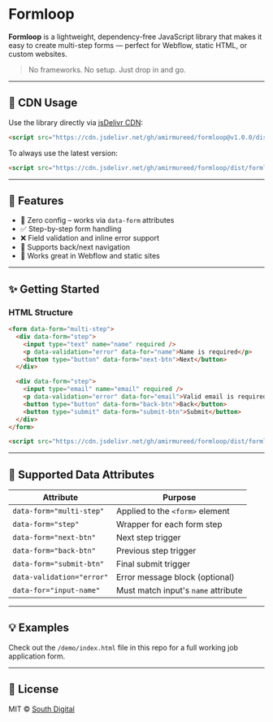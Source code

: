 # Formloop

**Formloop** is a lightweight, dependency-free JavaScript library that makes it easy to create multi-step forms — perfect for Webflow, static HTML, or custom websites.

> No frameworks. No setup. Just drop in and go.

---

## 🔗 CDN Usage

Use the library directly via [jsDelivr CDN](https://www.jsdelivr.com/):

```html
<script src="https://cdn.jsdelivr.net/gh/amirmureed/formloop@v1.0.0/dist/formloop.min.js"></script>
```

To always use the latest version:

```html
<script src="https://cdn.jsdelivr.net/gh/amirmureed/formloop/dist/formloop.min.js"></script>
```

---

## 🚀 Features

- 🎯 Zero config – works via `data-form` attributes
- ✅ Step-by-step form handling
- ❌ Field validation and inline error support
- 🔁 Supports back/next navigation
- 🧠 Works great in Webflow and static sites

---

## ✨ Getting Started

### HTML Structure

```html
<form data-form="multi-step">
  <div data-form="step">
    <input type="text" name="name" required />
    <p data-validation="error" data-for="name">Name is required</p>
    <button type="button" data-form="next-btn">Next</button>
  </div>

  <div data-form="step">
    <input type="email" name="email" required />
    <p data-validation="error" data-for="email">Valid email is required</p>
    <button type="button" data-form="back-btn">Back</button>
    <button type="submit" data-form="submit-btn">Submit</button>
  </div>
</form>

<script src="https://cdn.jsdelivr.net/gh/amirmureed/formloop/dist/formloop.min.js"></script>
```

---

## 🧩 Supported Data Attributes

| Attribute                 | Purpose                             |
| ------------------------- | ----------------------------------- |
| `data-form="multi-step"`  | Applied to the `<form>` element     |
| `data-form="step"`        | Wrapper for each form step          |
| `data-form="next-btn"`    | Next step trigger                   |
| `data-form="back-btn"`    | Previous step trigger               |
| `data-form="submit-btn"`  | Final submit trigger                |
| `data-validation="error"` | Error message block (optional)      |
| `data-for="input-name"`   | Must match input's `name` attribute |

---

## 💡 Examples

Check out the `/demo/index.html` file in this repo for a full working job application form.

---

## 📜 License

MIT © [South Digital](https://www.south.digital/)
